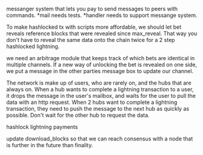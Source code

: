 messanger system that lets you pay to send messages to peers with commands.
*mail needs tests.
*handler needs to support messange system.

To make hashlocked tx with scripts more affordable, we should let bet reveals reference blocks that were revealed since max_reveal. That way you don't have to reveal the same data onto the chain twice for a 2 step hashlocked lightning.

we need an arbitrage module that keeps track of which bets are identical in multiple channels. If a new way of unlocking the bet is revealed on one side, we put a message in the other parties message box to update our channel.

The network is make up of users, who are rarely on, and the hubs that are always on. When a hub wants to complete a lightning transaction to a user, it drops the message in the user's mailbox, and waits for the user to pull the data with an http request. When 2 hubs want to complete a lightning transaction, they need to push the message to the next hub as quickly as possible. Don't wait for the other hub to request the data.

hashlock lightning payments

update download_blocks so that we can reach consensus with a node that is further in the future than finality.


